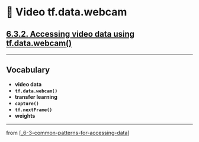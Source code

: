 # 🧮 Video tf.data.webcam

## [**6.3.2.** Accessing video data using tf.data.webcam()](https://livebook.manning.com/book/deep-learning-with-javascript/chapter-6/135)

---

## **Vocabulary**

- **video data**
- **`tf.data.webcam()`**
- **transfer learning**
- **`capture()`**
- **`tf.nextFrame()`**
- **weights**

<link rel="stylesheet" type="text/css" media="all" href="../../../assets/css/custom.css" />

---

from [[_6-3-common-patterns-for-accessing-data]]

[//begin]: # "Autogenerated link references for markdown compatibility"
[_6-3-common-patterns-for-accessing-data]: _6-3-common-patterns-for-accessing-data.md "🧮 Common Patterns for Data Access"
[//end]: # "Autogenerated link references"
